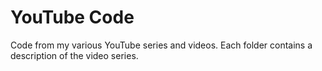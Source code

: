 # YouTube Code
Code from my various YouTube series and videos. Each folder contains a description of the video series. 
